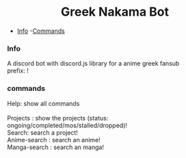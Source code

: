 <h1 align="center">Greek Nakama Bot</h1>

- [Info](#info)
  -[Commands](#commands)

### Info
A discord bot with discord.js library for a anime greek fansub<br/>
prefix: !

### commands 
Help: show all commands<br/><br/>
Projects <status>: show the projects (status: ongoing/completed/mos/stalled/dropped)!<br/>
Search: search a project!<br/>
Anime-search <name>: search an anime!<br/>
Manga-search <name>: search an manga!<br/>
